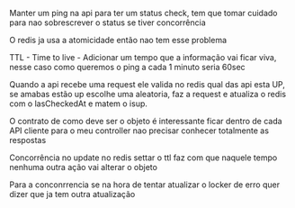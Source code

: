 Manter um ping na api para ter um status check, tem que tomar cuidado para nao sobrescrever o status se tiver concorrência

O redis ja usa a atomicidade então nao tem esse problema

TTL - Time to live - Adicionar um tempo que a informação vai ficar viva, nesse caso como queremos o ping a cada 1 minuto seria 60sec

Quando a api recebe uma request ele valida no redis qual das api esta UP, se amabas estão up escolhe uma aleatoria, faz a request e atualiza o redis com o lasCheckedAt e matem o isup.

O contrato de como deve ser o objeto é interessante ficar dentro de cada API cliente para o meu controller nao precisar conhecer totalmente as respostas

Concorrência no update no redis settar o ttl faz com que naquele tempo nenhuma outra ação vai alterar o objeto

Para a conconrrencia se na hora de tentar atualizar o locker de erro quer dizer que ja tem outra atualização

